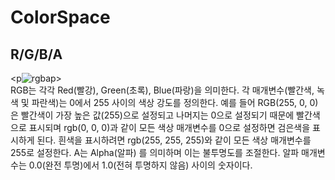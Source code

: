 # ColorSpace
## R/G/B/A
<p![rgba](https://user-images.githubusercontent.com/112813981/206619964-5a8da47a-b729-4e8d-a7c0-f84d7874c0a1.jpg)p>
<br/>RGB는 각각 Red(빨강), Green(초록), Blue(파랑)을 의미한다. 각 매개변수(빨간색, 녹색 및 파란색)는 0에서 255 사이의 색상 강도를 정의한다.
예를 들어 RGB(255, 0, 0)은 빨간색이 가장 높은 값(255)으로 설정되고 나머지는 0으로 설정되기 때문에 빨간색으로 표시되며 rgb(0, 0, 0)과 같이 모든 색상 매개변수를 0으로 설정하면 검은색을 표시하게 된다. 흰색을 표시하려면 rgb(255, 255, 255)와 같이 모든 색상 매개변수를 255로 설정한다. A는 Alpha(알파) 를 의미하며 이는 불투명도를 조절한다. 알파 매개변수는 0.0(완전 투명)에서 1.0(전혀 투명하지 않음) 사이의 숫자이다.
